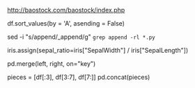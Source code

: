 http://baostock.com/baostock/index.php

df.sort_values(by = 'A', asending = False)

sed -i "s/append/_append/g" `grep append -rl *.py`

iris.assign(sepal_ratio=iris["SepalWidth"] / iris["SepalLength"])

pd.merge(left, right, on="key")

pieces = [df[:3], df[3:7], df[7:]]
pd.concat(pieces)
